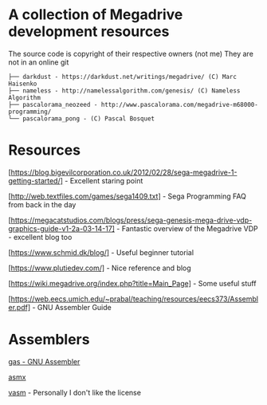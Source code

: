 # A collection of Megadrive development resources
The source code is copyright of their respective owners (not me)
They are not in an online git 

```
├── darkdust - https://darkdust.net/writings/megadrive/ (C) Marc Haisenko
├── nameless - http://namelessalgorithm.com/genesis/ (C) Nameless Algorithm
├── pascalorama_neozeed - http://www.pascalorama.com/megadrive-m68000-programming/ 
└── pascalorama_pong - (C) Pascal Bosquet 
```

# Resources
[https://blog.bigevilcorporation.co.uk/2012/02/28/sega-megadrive-1-getting-started/] - Excellent staring point

[http://web.textfiles.com/games/sega1409.txt] - Sega Programming FAQ from back in the day

[https://megacatstudios.com/blogs/press/sega-genesis-mega-drive-vdp-graphics-guide-v1-2a-03-14-17] - Fantastic overview of the Megadrive VDP - excellent blog too

[https://www.schmid.dk/blog/] - Useful beginner tutorial

[https://www.plutiedev.com/] - Nice reference and blog

[https://wiki.megadrive.org/index.php?title=Main_Page] - Some useful stuff

[https://web.eecs.umich.edu/~prabal/teaching/resources/eecs373/Assembler.pdf] - GNU Assembler Guide

# Assemblers
[gas - GNU Assembler](https://www.gnu.org/software/binutils/)

[asmx](http://xi6.com/projects/asmx/)

[vasm](http://sun.hasenbraten.de/vasm/) - Personally I don't like the license 

